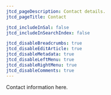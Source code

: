 ```yaml
---
jtcd_pageDescription: Contact details.
jtcd_pageTitle: Contact

jtcd_includeInSal: false
jtcd_includeInSearchIndex: false

jtcd_disableBreadcrumbs: true
jtcd_disableEditArticle: true
jtcd_disableMetadata: true
jtcd_disableLeftMenu: true
jtcd_disableRightMenu: true
jtcd_disableComments: true
---
```


Contact information here.
